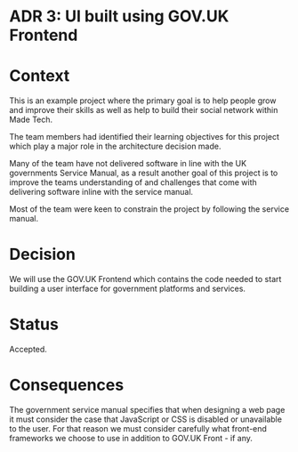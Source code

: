 # ADR 3: UI built using GOV.UK Frontend

# Context
This is an example project where the primary goal is to help people grow and improve their skills as well as help to build their social network within Made Tech.

The team members had identified their learning objectives for this project which play a major role in the architecture decision made.

Many of the team have not delivered software in line with the UK governments Service Manual, as a result another goal of this project is to improve the teams understanding of and challenges that come with delivering software inline with the service manual.

Most of the team were keen to constrain the project by following the service manual.

# Decision

We will use the GOV.UK Frontend which contains the code needed to start building a user interface for government platforms and services.
# Status
Accepted.

# Consequences
The government service manual specifies that when designing a web page it must consider the case that JavaScript or CSS is disabled or unavailable to the user. For that reason we must consider carefully what front-end frameworks we choose to use in addition to GOV.UK Front - if any.
